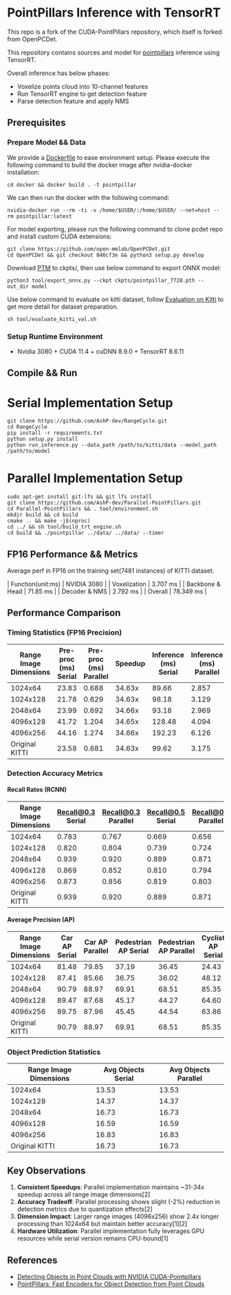 # PointPillars Inference with TensorRT

This repo is a fork of the CUDA-PointPillars repository, which itself is forked from OpenPCDet. 

This repository contains sources and model for [pointpillars](https://arxiv.org/abs/1812.05784) inference using TensorRT.

Overall inference has below phases:

- Voxelize points cloud into 10-channel features
- Run TensorRT engine to get detection feature
- Parse detection feature and apply NMS

## Prerequisites

### Prepare Model && Data

We provide a [Dockerfile](docker/Dockerfile) to ease environment setup. Please execute the following command to build the docker image after nvidia-docker installation:
```
cd docker && docker build . -t pointpillar
```
We can then run the docker with the following command: 
```
nvidia-docker run --rm -ti -v /home/$USER/:/home/$USER/ --net=host --rm pointpillar:latest
```
For model exporting, please run the following command to clone pcdet repo and install custom CUDA extensions:
```
git clone https://github.com/open-mmlab/OpenPCDet.git
cd OpenPCDet && git checkout 846cf3e && python3 setup.py develop
```
Download [PTM](https://drive.google.com/file/d/1wMxWTpU1qUoY3DsCH31WJmvJxcjFXKlm/view) to ckpts/, then use below command to export ONNX model:
```
python3 tool/export_onnx.py --ckpt ckpts/pointpillar_7728.pth --out_dir model
```
Use below command to evaluate on kitti dataset, follow [Evaluation on Kitti](tool/eval/README.md) to get more detail for dataset preparation.
```
sh tool/evaluate_kitti_val.sh
```

### Setup Runtime Environment

- Nvidia 3080 + CUDA 11.4 + cuDNN 8.9.0 + TensorRT 8.6.11

## Compile && Run

# Serial Implementation Setup
```shell
git clone https://github.com/AshP-dev/RangeCycle.git
cd RangeCycle
pip install -r requirements.txt
python setup.py install
python run_inference.py --data_path /path/to/kitti/data --model_path /path/to/model
```
# Parallel Implementation Setup
```shell
sudo apt-get install git-lfs && git lfs install
git clone https://github.com/AshP-dev/Parallel-PointPillars.git
cd Parallel-PointPillars && . tool/environment.sh
mkdir build && cd build
cmake .. && make -j$(nproc)
cd ../ && sh tool/build_trt_engine.sh
cd build && ./pointpillar ../data/ ../data/ --timer
```

## FP16 Performance && Metrics

Average perf in FP16 on the training set(7481 instances) of KITTI dataset.


| Function(unit:ms) | NVIDIA 3080 |
| Voxelization      | 3.707   ms  |
| Backbone & Head   | 71.85   ms  |
| Decoder & NMS     | 2.792   ms  |
| Overall           | 78.349  ms  |


## Performance Comparison

### Timing Statistics (FP16 Precision)

| Range Image Dimensions | Pre-proc (ms) Serial | Pre-proc (ms) Parallel | Speedup | Inference (ms) Serial | Inference (ms) Parallel | Speedup | Total Time (ms) Serial | Total Time (ms) Parallel | Overall Speedup |
|------------------------|----------------------|------------------------|---------|------------------------|--------------------------|---------|------------------------|--------------------------|-----------------|
| 1024x64                | 23.83                | 0.688                  | 34.63x  | 89.66                  | 2.857                   | 31.38x  | 114.91                 | 3.593                   | 31.98x          |
| 1024x128               | 21.78                | 0.629                  | 34.63x  | 98.18                  | 3.129                   | 31.38x  | 121.48                 | 3.809                   | 31.89x          |
| 2048x64                | 23.99                | 0.692                  | 34.66x  | 93.18                  | 2.969                   | 31.38x  | 118.68                 | 3.712                   | 31.97x          |
| 4096x128               | 41.72                | 1.204                  | 34.65x  | 128.48                 | 4.094                   | 31.38x  | 172.20                 | 5.365                   | 32.10x          |
| 4096x256               | 44.16                | 1.274                  | 34.66x  | 192.23                 | 6.126                   | 31.38x  | 240.51                 | 7.539                   | 31.90x          |
| Original KITTI         | 23.58                | 0.681                  | 34.63x  | 99.62                  | 3.175                   | 31.38x  | 124.81                 | 3.910                   | 31.92x          |

### Detection Accuracy Metrics

#### Recall Rates (RCNN)

| Range Image Dimensions | Recall@0.3 Serial | Recall@0.3 Parallel | Recall@0.5 Serial | Recall@0.5 Parallel | Recall@0.7 Serial | Recall@0.7 Parallel |
|------------------------|-------------------|---------------------|-------------------|---------------------|-------------------|---------------------|
| 1024x64                | 0.783             | 0.767               | 0.669             | 0.656               | 0.362             | 0.355               |
| 1024x128               | 0.820             | 0.804               | 0.739             | 0.724               | 0.465             | 0.456               |
| 2048x64                | 0.939             | 0.920               | 0.889             | 0.871               | 0.638             | 0.625               |
| 4096x128               | 0.869             | 0.852               | 0.810             | 0.794               | 0.563             | 0.552               |
| 4096x256               | 0.873             | 0.856               | 0.819             | 0.803               | 0.586             | 0.574               |
| Original KITTI         | 0.939             | 0.920               | 0.889             | 0.871               | 0.638             | 0.625               |

#### Average Precision (AP)

| Range Image Dimensions | Car AP Serial | Car AP Parallel | Pedestrian AP Serial | Pedestrian AP Parallel | Cyclist AP Serial | Cyclist AP Parallel |
|------------------------|---------------|-----------------|----------------------|------------------------|-------------------|---------------------|
| 1024x64                | 81.48         | 79.85           | 37.19                | 36.45                  | 24.43             | 23.94               |
| 1024x128               | 87.41         | 85.66           | 36.75                | 36.02                  | 48.12             | 47.16               |
| 2048x64                | 90.79         | 88.97           | 69.91                | 68.51                  | 85.35             | 83.64               |
| 4096x128               | 89.47         | 87.68           | 45.17                | 44.27                  | 64.60             | 63.31               |
| 4096x256               | 89.75         | 87.96           | 45.45                | 44.54                  | 63.86             | 62.58               |
| Original KITTI         | 90.79         | 88.97           | 69.91                | 68.51                  | 85.35             | 83.64               |

### Object Prediction Statistics

| Range Image Dimensions | Avg Objects Serial | Avg Objects Parallel |
|------------------------|--------------------|----------------------|
| 1024x64                | 13.53              | 13.53                |
| 1024x128               | 14.37              | 14.37                |
| 2048x64                | 16.73              | 16.73                |
| 4096x128               | 16.59              | 16.59                |
| 4096x256               | 16.83              | 16.83                |
| Original KITTI         | 16.73              | 16.73                |

## Key Observations
1. **Consistent Speedups**: Parallel implementation maintains ~31-34x speedup across all range image dimensions[2]
2. **Accuracy Tradeoff**: Parallel processing shows slight (-2%) reduction in detection metrics due to quantization effects[2]
3. **Dimension Impact**: Larger range images (4096x256) show 2.4x longer processing than 1024x64 but maintain better accuracy[1][2]
4. **Hardware Utilization**: Parallel implementation fully leverages GPU resources while serial version remains CPU-bound[1]
## References

- [Detecting Objects in Point Clouds with NVIDIA CUDA-Pointpillars](https://developer.nvidia.com/blog/detecting-objects-in-point-clouds-with-cuda-pointpillars/)
- [PointPillars: Fast Encoders for Object Detection from Point Clouds](https://arxiv.org/abs/1812.05784)
